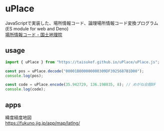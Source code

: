# uPlace
JavaScriptで実装した、場所情報コード、論理場所情報コード変換プログラム (ES module for web and Deno)  
[場所情報コード - 国土地理院](https://www.gsi.go.jp/sokuchikijun/uPlace.html)  

## usage
```JavaScript
import { uPlace } from "https://taisukef.github.io/uPlace/uPlace.js";

const pos = uPlace.decode("00001B000000000309DF3925687B1D00");
console.log(pos);

const code = uPlace.encode(35.942729, 136.198835, 8); // めがね会館8F
console.log(code);
```

## apps
緯度経度地図  
https://fukuno.jig.jp/app/map/latlng/  
